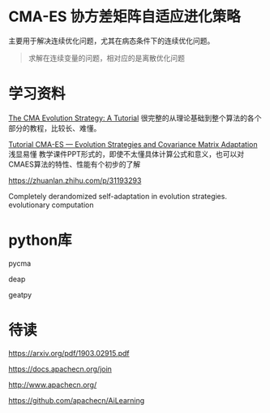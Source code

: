 # CMA-ES 协方差矩阵自适应进化策略

主要用于解决连续优化问题，尤其在病态条件下的连续优化问题。

> 求解在连续变量的问题，相对应的是离散优化问题

# 学习资料

[The CMA Evolution Strategy: A Tutorial](https://arxiv.org/abs/1604.00772) 很完整的从理论基础到整个算法的各个部分的教程，比较长、难懂。

[Tutorial CMA-ES — Evolution Strategies and Covariance Matrix Adaptation](http://www.cmap.polytechnique.fr/~nikolaus.hansen/gecco2013-CMA-ES-tutorial.pdf) 浅显易懂 教学课件PPT形式的，即使不太懂具体计算公式和意义，也可以对CMAES算法的特性、性能有个初步的了解



https://zhuanlan.zhihu.com/p/31193293



Completely derandomized self-adaptation in evolution strategies. evolutionary computation

# python库

pycma

deap

geatpy



# 待读

https://arxiv.org/pdf/1903.02915.pdf

https://docs.apachecn.org/join

http://www.apachecn.org/

https://github.com/apachecn/AiLearning






